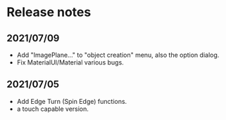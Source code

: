 # Release notes

## 2021/07/09
- Add "ImagePlane..." to "object creation" menu, also the option dialog.
- Fix MaterialUI/Material various bugs.

## 2021/07/05
- Add Edge Turn (Spin Edge) functions.
- a touch capable version.
